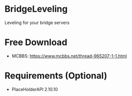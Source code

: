 # BridgeLeveling
Leveling for your bridge servers

# Free Download
- MCBBS: https://www.mcbbs.net/thread-965207-1-1.html

# Requirements (Optional)
- PlaceHolderAPI 2.10.10
